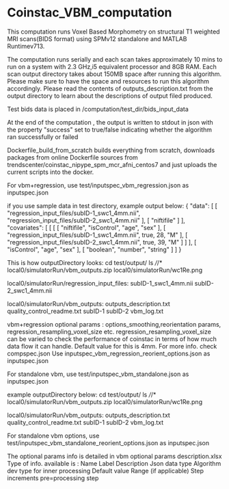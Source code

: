 # Coinstac_VBM_computation
This computation runs Voxel Based Morphometry on structural T1 weighted MRI scans(BIDS format) using SPMv12 standalone and MATLAB Runtimev713. 

The computation runs serially and each scan takes approximately 10 mins to run on a system with 2.3 GHz,i5 equivalent processor and 8GB RAM. Each scan output directory takes about 150MB space after running this algorithm. Please make sure to have the space and resources to run this algorithm accordingly. Please read the contents of outputs_description.txt from the output directory to learn about the descriptions of output filed produced.

Test bids data is placed in /computation/test_dir/bids_input_data

At the end of the computation , the output is written to stdout in json with the property "success" set to true/false indicating whether the algorithm ran successfully or failed

Dockerfile_build_from_scratch builds everything from scratch, downloads packages from online
Dockerfile sources from trendscenter/coinstac_nipype_spm_mcr_afni_centos7 and just uploads the current scripts into the docker.

For vbm+regression, use test/inputspec_vbm_regression.json as inputspec.json

if you use sample data in test directory, example output below:
{
  "data": [
    [
      "regression_input_files/subID-1_swc1_4mm.nii",
      "regression_input_files/subID-2_swc1_4mm.nii"
    ],
    [
      "niftifile"
    ]
  ],
  "covariates": [
    [
      [
        [
          "niftifile",
          "isControl",
          "age",
          "sex"
        ],
        [
          "regression_input_files/subID-1_swc1_4mm.nii",
          true,
          28,
          "M"
        ],
        [
          "regression_input_files/subID-2_swc1_4mm.nii",
          true,
          39,
          "M"
        ]
      ]
    ],
    [
      "isControl",
      "age",
      "sex"
    ],
    [
      "boolean",
      "number",
      "string"
    ]
  ]
}

This is how outputDirectory looks:
cd test/output/
ls */*/*
local0/simulatorRun/vbm_outputs.zip	local0/simulatorRun/wc1Re.png

local0/simulatorRun/regression_input_files:
subID-1_swc1_4mm.nii	subID-2_swc1_4mm.nii

local0/simulatorRun/vbm_outputs:
outputs_description.txt		quality_control_readme.txt	subID-1				subID-2				vbm_log.txt

vbm+regression optional params : 
options_smoothing,reorientation params, regression_resampling_voxel_size etc. regression_resampling_voxel_size can be varied 
to check the performance of coinstac in terms of how much data flow it can handle. Default value for this is 4mm.
For more info. check compspec.json
Use inputspec_vbm_regression_reorient_options.json as inputspec.json


For standalone vbm, use test/inputspec_vbm_standalone.json as inputspec.json

example outputDirectory below:
cd test/output/
ls */*/*
local0/simulatorRun/vbm_outputs.zip	local0/simulatorRun/wc1Re.png

local0/simulatorRun/vbm_outputs:
outputs_description.txt		quality_control_readme.txt	subID-1				subID-2				vbm_log.txt

For standalone vbm options, use test/inputspec_vbm_standalone_reorient_options.json as inputspec.json

The optional params info is detailed in vbm optional params description.xlsx
Type of info. available is : Name	Label	Description	Json data type	Algorithm dev type for inner processing	Default value	Range (if applicable)	Step increments	pre=processing step
